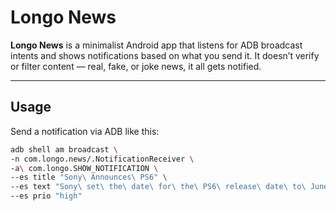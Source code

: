 # Longo News

**Longo News** is a minimalist Android app that listens for ADB broadcast intents and shows notifications based on what you send it. It doesn’t verify or filter content — real, fake, or joke news, it all gets notified.

---

## Usage

Send a notification via ADB like this:

```bash
adb shell am broadcast \
-n com.longo.news/.NotificationReceiver \
-a\ com.longo.SHOW_NOTIFICATION \
--es title "Sony\ Announces\ PS6" \
--es text "Sony\ set\ the\ date\ for\ the\ PS6\ release\ date\ to\ June\ 14\ 2030." \
--es prio "high"

